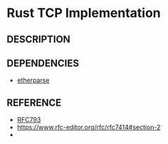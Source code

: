 # Rust TCP Implementation

## DESCRIPTION
### 

## DEPENDENCIES
- [etherparse](https://docs.rs/etherparse/latest/etherparse/index.html)

## REFERENCE
- [RFC793](https://www.rfc-editor.org/rfc/rfc793)
- https://www.rfc-editor.org/rfc/rfc7414#section-2
- []()

